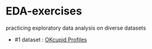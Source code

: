 # EDA-exercises
practicing exploratory data analysis on diverse datasets


- #1 dataset : [OKcupid Profiles](https://www.kaggle.com/datasets/andrewmvd/okcupid-profiles?datasetId=875173&sortBy=voteCount)


